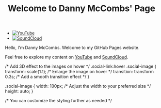 <!DOCTYPE html>
<html>
<head>
    <title>Danny McCombs</title>
    <link rel="stylesheet" type="text/css" href="styles.css">
</head>
<body>
    <header>
        <h1>Welcome to Danny McCombs' Page</h1>
    </header>
    <nav>
        <ul>
            <li>
                <a href="https://www.youtube.com/user/Sherneon" target="_blank" class="social-link">
                    <img src="youtube.png" alt="YouTube" class="social-image">
                </a>
            </li>
            <li>
                <a href="https://soundcloud.com/sherneon" target="_blank" class="social-link">
                    <img src="soundcloud.png" alt="SoundCloud" class="social-image">
                </a>
            </li>
        </ul>
    </nav>
    <section>
        <p>Hello, I'm Danny McCombs. Welcome to my GitHub Pages website.</p>
        <p>Feel free to explore my content on <a href="https://www.youtube.com/user/Sherneon" target="_blank">YouTube</a> and <a href="https://soundcloud.com/sherneon" target="_blank">SoundCloud</a>.</p>
    </section>
</body>
</html>
/* Add 3D effect to the images on hover */
.social-link:hover .social-image {
    transform: scale(1.1); /* Enlarge the image on hover */
    transition: transform 0.3s; /* Add a smooth transition effect */
}

.social-image {
    width: 100px; /* Adjust the width to your preferred size */
    height: auto;
}

/* You can customize the styling further as needed */
